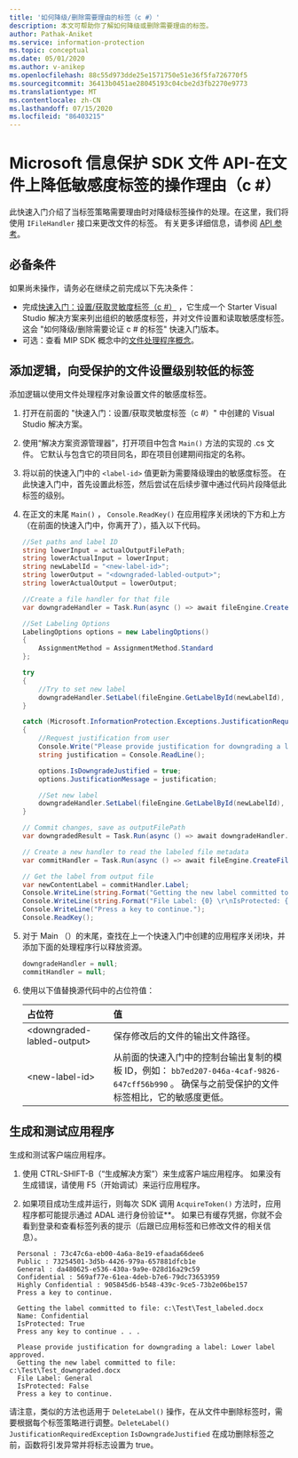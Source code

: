 ```yaml
---
title: '如何降级/删除需要理由的标签（c #）'
description: 本文可帮助你了解如何降级或删除需要理由的标签。
author: Pathak-Aniket
ms.service: information-protection
ms.topic: conceptual
ms.date: 05/01/2020
ms.author: v-anikep
ms.openlocfilehash: 88c55d973dde25e1571750e51e36f5fa726770f5
ms.sourcegitcommit: 36413b0451ae28045193c04cbe2d3fb2270e9773
ms.translationtype: MT
ms.contentlocale: zh-CN
ms.lasthandoff: 07/15/2020
ms.locfileid: "86403215"
---
```

# <a name="microsoft-information-protection-sdk-file-api---action-justification-for-lowering-a-sensitivity-label-on-a-file-c"></a>Microsoft 信息保护 SDK 文件 API-在文件上降低敏感度标签的操作理由（c #）

此快速入门介绍了当标签策略需要理由时对降级标签操作的处理。在这里，我们将使用 `IFileHandler` 接口来更改文件的标签。 有关更多详细信息，请参阅 [API 参考](/dotnet/api/?term=microsoft.informationprotection)。

## <a name="prerequisites"></a>必备条件

如果尚未操作，请务必在继续之前完成以下先决条件：

- 完成[快速入门：设置/获取灵敏度标签（c #）](quick-file-set-get-label-csharp.md) ，它生成一个 Starter Visual Studio 解决方案来列出组织的敏感度标签，并对文件设置和读取敏感度标签。 这会 "如何降级/删除需要论证 c # 的标签" 快速入门版本。
- 可选：查看 MIP SDK 概念中的[文件处理程序概念](concept-handler-file-cpp.md)。

## <a name="add-logic-to-set-a-lower-label-to-a-protected-file"></a>添加逻辑，向受保护的文件设置级别较低的标签

添加逻辑以使用文件处理程序对象设置文件的敏感度标签。

1. 打开在前面的 "快速入门：设置/获取灵敏度标签（c #）" 中创建的 Visual Studio 解决方案。

2. 使用“解决方案资源管理器”，打开项目中包含 `Main()` 方法的实现的 .cs 文件。 它默认与包含它的项目同名，即在项目创建期间指定的名称。

3. 将以前的快速入门中的 `<label-id>` 值更新为需要降级理由的敏感度标签。 在此快速入门中，首先设置此标签，然后尝试在后续步骤中通过代码片段降低此标签的级别。

4. 在正文的末尾 `Main()` ， `Console.ReadKey()` 在应用程序关闭块的下方和上方（在前面的快速入门中，你离开了），插入以下代码。

    ```csharp
    //Set paths and label ID
    string lowerInput = actualOutputFilePath;
    string lowerActualInput = lowerInput;
    string newLabelId = "<new-label-id>";
    string lowerOutput = "<downgraded-labled-output>";
    string lowerActualOutput = lowerOutput;

    //Create a file handler for that file
    var downgradeHandler = Task.Run(async () => await fileEngine.CreateFileHandlerAsync(lowerInput, lowerActualInput, true)).Result;

    //Set Labeling Options
    LabelingOptions options = new LabelingOptions()
    {
        AssignmentMethod = AssignmentMethod.Standard
    };

    try
    {
        //Try to set new label
        downgradeHandler.SetLabel(fileEngine.GetLabelById(newLabelId), options, new ProtectionSettings());
    }

    catch (Microsoft.InformationProtection.Exceptions.JustificationRequiredException)
    {
        //Request justification from user
        Console.Write("Please provide justification for downgrading a label: ");
        string justification = Console.ReadLine();

        options.IsDowngradeJustified = true;
        options.JustificationMessage = justification;

        //Set new label
        downgradeHandler.SetLabel(fileEngine.GetLabelById(newLabelId), options, new ProtectionSettings());
    }

    // Commit changes, save as outputFilePath
    var downgradedResult = Task.Run(async () => await downgradeHandler.CommitAsync(lowerActualOutput)).Result;

    // Create a new handler to read the labeled file metadata
    var commitHandler = Task.Run(async () => await fileEngine.CreateFileHandlerAsync(lowerOutput, lowerActualOutput, true)).Result;

    // Get the label from output file
    var newContentLabel = commitHandler.Label;
    Console.WriteLine(string.Format("Getting the new label committed to file: {0}", lowerOutput));
    Console.WriteLine(string.Format("File Label: {0} \r\nIsProtected: {1}", newContentLabel.Label.Name, newContentLabel.IsProtectionAppliedFromLabel.ToString()));
    Console.WriteLine("Press a key to continue.");
    Console.ReadKey();

    ```

5. 对于 Main （）的末尾，查找在上一个快速入门中创建的应用程序关闭块，并添加下面的处理程序行以释放资源。

    ````csharp
    downgradeHandler = null;
    commitHandler = null;
    ````

6. 使用以下值替换源代码中的占位符值：

   | 占位符 | 值 |
   |:----------- |:----- |
   | \<downgraded-labled-output\> | 保存修改后的文件的输出文件路径。 |
   | \<new-label-id\> | 从前面的快速入门中的控制台输出复制的模板 ID，例如： `bb7ed207-046a-4caf-9826-647cff56b990` 。 确保与之前受保护的文件标签相比，它的敏感度更低。 |

## <a name="build-and-test-the-application"></a>生成和测试应用程序

生成和测试客户端应用程序。

1. 使用 CTRL-SHIFT-B（“生成解决方案”）来生成客户端应用程序。 如果没有生成错误，请使用 F5（开始调试）来运行应用程序。

2. 如果项目成功生成并运行，则每次 SDK 调用 `AcquireToken()` 方法时，应用程序都可能提示通过 ADAL 进行身份验证**。 如果已有缓存凭据，你就不会看到登录和查看标签列表的提示（后跟已应用标签和已修改文件的相关信息）。

  ```console
    Personal : 73c47c6a-eb00-4a6a-8e19-efaada66dee6
    Public : 73254501-3d5b-4426-979a-657881dfcb1e
    General : da480625-e536-430a-9a9e-028d16a29c59
    Confidential : 569af77e-61ea-4deb-b7e6-79dc73653959
    Highly Confidential : 905845d6-b548-439c-9ce5-73b2e06be157
    Press a key to continue.

    Getting the label committed to file: c:\Test\Test_labeled.docx
    Name: Confidential
    IsProtected: True
    Press any key to continue . . .

    Please provide justification for downgrading a label: Lower label approved.
    Getting the new label committed to file: c:\Test\Test_downgraded.docx
    File Label: General
    IsProtected: False
    Press a key to continue.
   ```

请注意，类似的方法也适用于 `DeleteLabel()` 操作，在从文件中删除标签时，需要根据每个标签策略进行调整。`DeleteLabel()` `JustificationRequiredException` `IsDowngradeJustified` 在成功删除标签之前，函数将引发异常并将标志设置为 true。